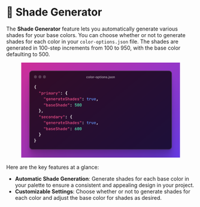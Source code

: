 # 🌈 Shade Generator

The **Shade Generator** feature lets you automatically generate various shades for your base colors. You can choose whether or not to generate shades for each color in your `color-options.json` file. The shades are generated in 100-step increments from 100 to 950, with the base color defaulting to 500.

<figure><img src="../../.gitbook/assets/image (3).png" alt=""><figcaption></figcaption></figure>

Here are the key features at a glance:

* **Automatic Shade Generation**: Generate shades for each base color in your palette to ensure a consistent and appealing design in your project.
* **Customizable Settings**: Choose whether or not to generate shades for each color and adjust the base color for shades as desired.
